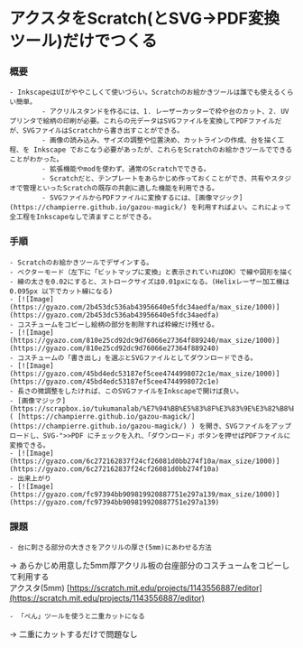 # アクスタをScratch(とSVG->PDF変換ツール)だけでつくる

### 概要
    - InkscapeはUIがややこしくて使いづらい。Scratchのお絵かきツールは誰でも使えるくらい簡単。
            - アクリルスタンドを作るには、1. レーザーカッターで枠や台のカット、2. UVプリンタで絵柄の印刷が必要。これらの元データはSVGファイルを変換してPDFファイルだが、SVGファイルはScratchから書き出すことができる。
            - 画像の読み込み、サイズの調整や位置決め、カットラインの作成、台を描く工程、を Inkscape でおこなう必要があったが、これらをScratchのお絵かきツールでできることがわかった。
            - 拡張機能やmodを使わず、通常のScratchでできる。 
            - Scratchだと、テンプレートをあらかじめ作っておくことができ、共有やスタジオで管理といったScratchの既存の共創に適した機能を利用できる。
            - SVGファイルからPDFファイルに変換するには、[画像マジック](https://champierre.github.io/gazou-magick/) を利用すればよい。これによって全工程をInkscapeなしで済ますことができる。

### 手順
    - Scratchのお絵かきツールでデザインする。
    - ベクターモード（左下に「ビットマップに変換」と表示されていればOK）で線や図形を描く
    - 線の太さを0.02にすると、ストロークサイズは0.01pxになる。(Helixレーザー加工機は 0.095px 以下でカット線になる)
    - [![Image](https://gyazo.com/2b453dc536ab43956640e5fdc34aedfa/max_size/1000)](https://gyazo.com/2b453dc536ab43956640e5fdc34aedfa)
    - コスチュームをコピーし絵柄の部分を削除すれば枠線だけ残せる。
    - [![Image](https://gyazo.com/810e25cd92dc9d76066e27364f889240/max_size/1000)](https://gyazo.com/810e25cd92dc9d76066e27364f889240)
    - コスチュームの「書き出し」を選ぶとSVGファイルとしてダウンロードできる。
    - [![Image](https://gyazo.com/45bd4edc53187ef5cee4744998072c1e/max_size/1000)](https://gyazo.com/45bd4edc53187ef5cee4744998072c1e)
    - 長さの微調整をしたければ、このSVGファイルをInkscapeで開けば良い。
    - [画像マジック](https://scrapbox.io/tukumanalab/%E7%94%BB%E5%83%8F%E3%83%9E%E3%82%B8%E3%83%83%E3%82%AF) ( [https://champierre.github.io/gazou-magick/](https://champierre.github.io/gazou-magick/) ) を開き、SVGファイルをアップロードし、SVG-">>PDF にチェックを入れ、「ダウンロード」ボタンを押せばPDFファイルに変換できる。
    - [![Image](https://gyazo.com/6c272162837f24cf26081d0bb274f10a/max_size/1000)](https://gyazo.com/6c272162837f24cf26081d0bb274f10a)
    - 出来上がり
    - [![Image](https://gyazo.com/fc97394bb909819920887751e297a139/max_size/1000)](https://gyazo.com/fc97394bb909819920887751e297a139)

### 課題
    - 台に刺さる部分の大きさをアクリルの厚さ(5mm)にあわせる方法
→ あらかじめ用意した5mm厚アクリル板の台座部分のコスチュームをコピーして利用する<br>
アクスタ(5mm) [https://scratch.mit.edu/projects/1143556887/editor](https://scratch.mit.edu/projects/1143556887/editor)<br>

    - 「ぺん」ツールを使うと二重カットになる
→ 二重にカットするだけで問題なし<br>
